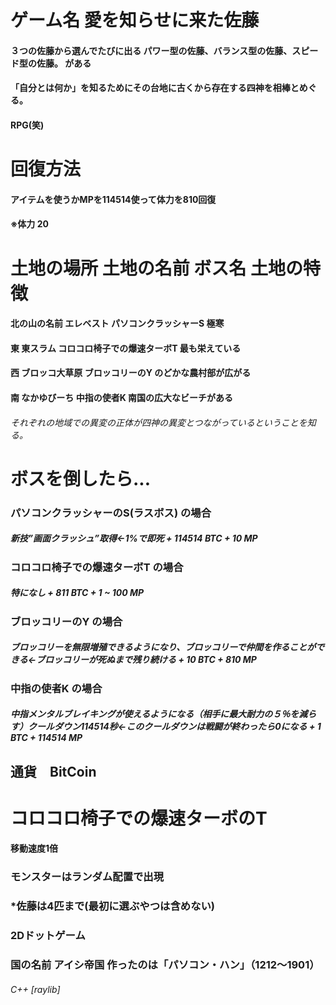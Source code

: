 # ゲーム名 愛を知らせに来た佐藤

#### ３つの佐藤から選んでたびに出る パワー型の佐藤、バランス型の佐藤、スピード型の佐藤。 がある
#### 「自分とは何か」を知るためにその台地に古くから存在する四神を相棒とめぐる。
#### RPG(笑)

# 回復方法
#### アイテムを使うかMPを114514使って体力を810回復　
#### ※体力 20

#    土地の場所    土地の名前    ボス名                    土地の特徴
#### 北の山の名前  エレベスト    パソコンクラッシャーS        極寒
#### 東          東スラム      コロコロ椅子での爆速ターボT   最も栄えている
#### 西          ブロッコ大草原 ブロッコリーのY             のどかな農村部が広がる
#### 南          なかゆびーち   中指の使者K                南国の広大なビーチがある
###### それぞれの地域での異変の正体が四神の異変とつながっているということを知る。

# ボスを倒したら...

### パソコンクラッシャーのS(ラスボス) の場合
##### 新技”画面クラッシュ”取得←1%で即死 + 114514 BTC + 10 MP

### コロコロ椅子での爆速ターボT の場合
##### 特になし + 811 BTC + 1 ~ 100 MP

### ブロッコリーのY の場合
##### ブロッコリーを無限増殖できるようになり、ブロッコリーで仲間を作ることができる←ブロッコリーが死ぬまで残り続ける + 10 BTC + 810 MP

### 中指の使者K の場合
##### 中指メンタルブレイキングが使えるようになる（相手に最大耐力の５％を減らす）クールダウン114514秒←このクールダウンは戦闘が終わったら0になる + 1 BTC + 114514 MP

## 通貨　BitCoin

# コロコロ椅子での爆速ターボのT　
#### 移動速度1倍

### モンスターはランダム配置で出現

### *佐藤は4匹まで(最初に選ぶやつは含めない)

### 2Dドットゲーム

### 国の名前 アイシ帝国   作ったのは「パソコン・ハン」（1212～1901）


###### C++ [raylib]
